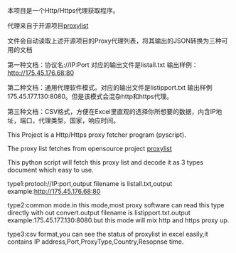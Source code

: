 本项目是一个Http/Https代理获取程序。

代理来自于开源项目<a href ="https://github.com/fate0/proxylist">proxylist</a>

文件会自动读取上述开源项目的Proxy代理列表，将其输出的JSON转换为三种可用的文档

第一种文档：协议名://IP:Port 对应的输出文件是listall.txt 输出样例：http://175.45.176.68:80

第二种文档：通用代理软件模式。对应的输出文件是listipport.txt 输出样例 175.45.177.130:8080。但是该模式会混杂http和https代理。

第三种文档：CSV格式，方便在Excel里直观的选择你所想要的数据，内含IP地址，端口，代理类型，国家，响应时间。


This Project is a Http/Https proxy fetcher program (pyscript).

The proxy list fetches from opensource project <a href ="https://github.com/fate0/proxylist">proxylist</a>

This python script will fetch this proxy list and decode it as 3 types document which easy to use.

type1:protool://IP:port,output filename is listall.txt,output example:http://175.45.176.68:80

type2:common mode.in this mode,most proxy software can read this type directly with out convert.output filename is listipport.txt.output example:175.45.177.130:8080.but this mode will mix http and https proxy up.

type3:csv format,you can see the status of proxylist in excel easily,it contains IP address,Port,ProxyType,Country,Resopnse time.

